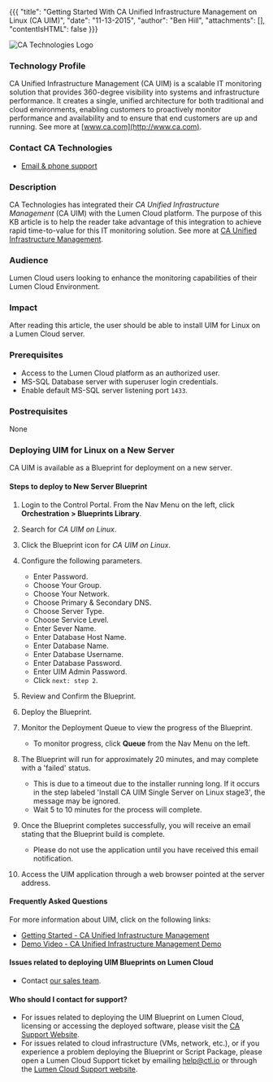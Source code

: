 {{{
  "title": "Getting Started With CA Unified Infrastructure Management on Linux (CA UIM)",
  "date": "11-13-2015",
  "author": "Ben Hill",
  "attachments": [],
  "contentIsHTML": false
}}}

![CA Technologies Logo](../../images/ca-technologies-logo.png)

### Technology Profile

CA Unified Infrastructure Management (CA UIM) is a scalable IT monitoring solution that provides 360-degree visibility into systems and infrastructure performance. It creates a single, unified architecture for both traditional and cloud environments, enabling customers to proactively monitor performance and availability and to ensure that end customers are up and running. See more at [www.ca.com](http://www.ca.com).

### Contact CA Technologies
* [Email & phone support](https://www.ca.com/us/contact/call-me.aspx)

### Description
CA Technologies has integrated their *CA Unified Infrastructure Management* (CA UIM) with the Lumen Cloud platform. The purpose of this KB article is to help the reader take advantage of this integration to achieve rapid time-to-value for this IT monitoring solution. See more at [CA Unified Infrastructure Management](http://www.ca.com/us/opscenter/ca-unified-infrastructure-management.aspx?intcmp=searchresultclick&resultnum=1).

### Audience
Lumen Cloud users looking to enhance the monitoring capabilities of their Lumen Cloud Environment.

### Impact
After reading this article, the user should be able to install UIM for Linux on a Lumen Cloud server.

### Prerequisites
* Access to the Lumen Cloud platform as an authorized user.
* MS-SQL Database server with superuser login credentials.
* Enable default MS-SQL server listening port `1433`.

### Postrequisites
None

### Deploying UIM for Linux on a New Server
CA UIM is available as a Blueprint for deployment on a new server.

#### Steps to deploy to New Server Blueprint
1. Login to the Control Portal. From the Nav Menu on the left, click **Orchestration > Blueprints Library**.

2. Search for *CA UIM on Linux*.

3. Click the Blueprint icon for *CA UIM on Linux*.

4. Configure the following parameters.
   * Enter Password.
   * Choose Your Group.
   * Choose Your Network.
   * Choose Primary & Secondary DNS.
   * Choose Server Type.
   * Choose Service Level.
   * Enter Sever Name.
   * Enter Database Host Name.
   * Enter Database Name.
   * Enter Database Username.
   * Enter Database Password.
   * Enter UIM Admin Password.
   * Click `next: step 2`.

5. Review and Confirm the Blueprint.

6. Deploy the Blueprint.

7. Monitor the Deployment Queue to view the progress of the Blueprint.
   * To monitor progress, click **Queue** from the Nav Menu on the left.

8. The Blueprint will run for approximately 20 minutes, and may complete with a 'failed' status.
   * This is due to a timeout due to the installer running long. If it occurs in the step labeled 'Install CA UIM Single Server on Linux stage3', the message may be ignored.
   * Wait 5 to 10 minutes for the process will complete.

9. Once the Blueprint completes successfully, you will receive an email stating that the Blueprint build is complete.
   * Please do not use the application until you have received this email notification.

10. Access the UIM application through a web browser pointed at the server address.

#### Frequently Asked Questions
For more information about UIM, click on the following links:
* [Getting Started - CA Unified Infrastructure Management](https://wiki.ca.com/display/UIM82/Getting+Started)
* [Demo Video - CA Unified Infrastructure Management Demo](http://www.ca.com/us/opscenter/ca-unified-infrastructure-management.aspx)


#### Issues related to deploying UIM Blueprints on Lumen Cloud
- Contact [our sales team](mailto:sales@ca.com).

#### Who should I contact for support?
- For issues related to deploying the UIM Blueprint on Lumen Cloud, licensing or accessing the deployed software, please visit the [CA Support Website](http://www.ca.com/us/support.aspx?intcmp=headernav).
- For issues related to cloud infrastructure (VMs, network, etc.), or if you experience a problem deploying the Blueprint or Script Package, please open a Lumen Cloud Support ticket by emailing [help@ctl.io](mailto:help@ctl.io) or through the [Lumen Cloud Support website](https://support.ctl.io/hc/en-us/requests/new).
